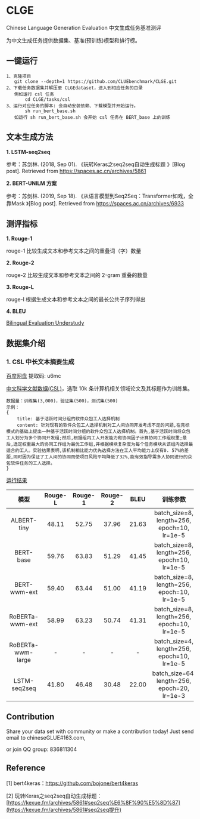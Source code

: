 # CLGE
Chinese Language Generation Evaluation 中文生成任务基准测评

为中文生成任务提供数据集、基准(预训练)模型和排行榜。


## 一键运行

```
1、克隆项目 
   git clone --depth=1 https://github.com/CLUEbenchmark/CLGE.git
2、下载任务数据集并解压至 CLGEdataset，进入到相应任务的目录
   例如运行 csl 任务
       cd CLGE/tasks/csl  
3、运行对应任务的脚本: 会自动安装依赖、下载模型并开始运行。
       sh run_bert_base.sh
   如运行 sh run_bert_base.sh 会开始 csl 任务在 BERT_base 上的训练
```

## 文本生成方法

**1. LSTM-seq2seq**

参考：苏剑林. (2018, Sep 01). 《玩转Keras之seq2seq自动生成标题 》[Blog post]. Retrieved from https://spaces.ac.cn/archives/5861

**2. BERT-UNILM 方案**

参考：苏剑林. (2019, Sep 18). 《从语言模型到Seq2Seq：Transformer如戏，全靠Mask 》[Blog post]. Retrieved from https://spaces.ac.cn/archives/6933

## 测评指标

**1. Rouge-1**

rouge-1 比较生成文本和参考文本之间的重叠词（字）数量

**2. Rouge-2**

rouge-2 比较生成文本和参考文本之间的 2-gram 重叠的数量

**3. Rouge-L**

rouge-l 根据生成文本和参考文本之间的最长公共子序列得出

**4. BLEU**

[Bilingual Evaluation Understudy](https://www.aclweb.org/anthology/P02-1040/)


## 数据集介绍

### **1. CSL 中长文本摘要生成**
[百度网盘](https://pan.baidu.com/s/1FFG_s8z47r6e7EqoRtfIrw) 提取码: u6mc

[中文科学文献数据(CSL)](https://github.com/P01son6415/chinese-scientific-literature-dataset)，选取 10k 条计算机相关领域论文及其标题作为训练集。

```
数据量：训练集(3,000)，验证集(500)，测试集(500)
示例：
{
    title: 基于活跃时间分组的软件众包工人选择机制
    content: 针对现有的软件众包工人选择机制对工人间协同开发考虑不足的问题,在竞标模式的基础上提出一种基于活跃时间分组的软件众包工人选择机制。首先,基于活跃时间将众包工人划分为多个协同开发组;然后,根据组内工人开发能力和协同因子计算协同工作组权重;最后,选定权重最大的协同工作组为最优工作组,并根据模块复杂度为每个任务模块从该组内选择最适合的工人。实验结果表明,该机制相比能力优先选择方法在工人平均能力上仅有0. 57%的差距,同时因为保证了工人间的协同而使项目风险平均降低了32%,能有效指导需多人协同进行的众包软件任务的工人选择。
}
```

[运行结果](docs/csl.md)

|         模型          | Rouge-L | Rouge-1 | Rouge-2 | BLEU |             训练参数              |
| :-------------------: | :------: |:---: |:---: |:---: |  :--------------------------------: |
|      ALBERT-tiny      |  48.11  | 52.75 | 37.96 | 21.63 |  batch_size=8, length=256, epoch=10, lr=1e-5  |
|       BERT-base       |  59.76  | 63.83 | 51.29 | 41.45 |  batch_size=8, length=256, epoch=10, lr=1e-5  |
|     BERT-wwm-ext      |  59.40  | 63.44 | 51.00 | 41.19 |  batch_size=8, length=256, epoch=10, lr=1e-5 |
|    RoBERTa-wwm-ext    |  58.99  | 63.23 | 50.74 | 41.31 |  batch_size=8, length=256, epoch=10, lr=1e-5 |
|   RoBERTa-wwm-large   |  -  | - | - | - |  batch_size=4, length=256, epoch=10, lr=1e-5 |
|     LSTM-seq2seq      |  41.80  | 46.48 | 30.48 | 22.00 |  batch_size=64, length=256, epoch=20, lr=1e-3 |


## Contribution
Share your data set with community or make a contribution today! Just send email to chineseGLUE#163.com,

or join QQ group: 836811304

## Reference

[1] bert4keras：https://github.com/bojone/bert4keras

[2] 玩转Keras之seq2seq自动生成标题：[https://kexue.fm/archives/5861#seq2seq%E6%8F%90%E5%8D%87](https://kexue.fm/archives/5861#seq2seq提升)

